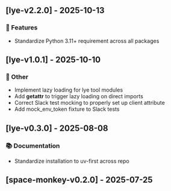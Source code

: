 ## [lye-v2.2.0] - 2025-10-13

### 🚀 Features

- Standardize Python 3.11+ requirement across all packages
## [lye-v1.0.1] - 2025-10-10

### 💼 Other

- Implement lazy loading for lye tool modules
- Add __getattr__ to trigger lazy loading on direct imports
- Correct Slack test mocking to properly set up client attribute
- Add mock_env_token fixture to Slack tests
## [lye-v0.3.0] - 2025-08-08

### 📚 Documentation

- Standardize installation to uv-first across repo
## [space-monkey-v0.2.0] - 2025-07-25
